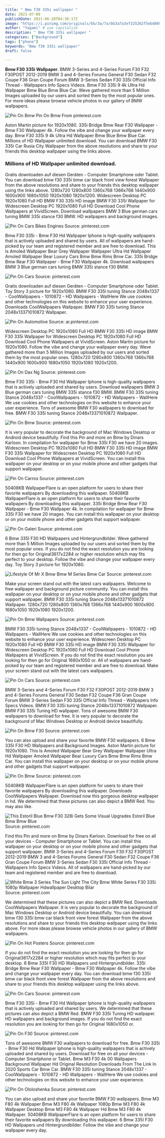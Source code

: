 ```yaml
---
title: " Bmw f30 335i wallpaper "
date: 2021-07-08
publishDate: 2021-06-20T04:36:17Z
image: "https://i.pinimg.com/originals/bb/3a/7a/bb3a7a3ef325262f5ebd869b9676b118.jpg"
author: "Yagami" # use capitalize
description: " Bmw f30 335i wallpaper "
categories: ["Background"]
tags: ["phone"]
keywords: "Bmw f30 335i wallpaper"
draft: false

---
```



**Bmw F30 335i Wallpaper**. BMW 3-Series and 4-Series Forum F30 F32 F30POST 2012-2019 BMW 3 and 4-Series Forums General F30 Sedan F32 Coupe F36 Gran Coupe Forum BMW 3-Series Sedan F30 335i Official Info Thread - Wallpapers Info Specs Videos. Bmw F30 335i 9 4k Ultra Hd Wallpaper Bmw Blue Bmw Blue Car. Weve gathered more than 5 Million Images uploaded by our users and sorted them by the most popular ones. For more ideas please browse vehicle photos in our gallery of BMW wallpapers.

![Pin On Bmw](https://i.pinimg.com/originals/3e/5a/91/3e5a91536097336818bd7b654cdf9fa3.jpg "Pin On Bmw")
Pin On Bmw From pinterest.com


Aston Martin picture for 1920x1080. 335i Bridge Bmw Rear F30 Wallpaper - Bmw F30 Wallpaper 4k. Follow the vibe and change your wallpaper every day. Bmw F30 335i 9 4k Ultra Hd Wallpaper Bmw Blue Bmw Blue Car. Millions of HD Wallpaper unlimited download. You can download BMW F30 335i Car Rusia City Wallpaper from the above resolutions and share to your friends this desktop wallpaper using the links above.

### Millions of HD Wallpaper unlimited download.

Gratis downloaden auf diesen Geräten - Computer Smartphone oder Tablet. You can download bmw f30 335i bmw car black front view forest Wallpaper from the above resolutions and share to your friends this desktop wallpaper using the links above. 1280x720 1280x800 1360x768 1366x768 1440x900 1600x900 1680x1050 1920x1080 1920x1200. Widescreen Desktop PC 1920x1080 Full HD BMW F30 335i HD image BMW F30 335i Wallpaper for Widescreen Desktop PC 1920x1080 Full HD Download Cool Phone Wallpapers at VividScreen. Download wallpapers BMW 3 Blue german cars tuning BMW 335i stance f30 BMW. HD wallpapers and background images.


![Pin On Cars Bikes Engines](https://i.pinimg.com/originals/10/ab/42/10ab42fe6616c1ff5745bf5ddb604129.jpg "Pin On Cars Bikes Engines")
Source: pinterest.com

Bmw F30 335i - Bmw F30 Hd Wallpaper Iphone is high-quality wallpapers that is actively uploaded and shared by users. All of wallpapers are hand-picked by our team and registered member and are free to download. This Is Amoled Wallpaper Bear Grey Wallpaper Wallpaper Ultra Hd Wallpaper Amoled Wallpaper Bear Luxury Cars Bmw Bmw Rims Bmw Car. 335i Bridge Bmw Rear F30 Wallpaper - Bmw F30 Wallpaper 4k. Download wallpapers BMW 3 Blue german cars tuning BMW 335i stance f30 BMW.

![Pin On Cars](https://i.pinimg.com/originals/6a/4d/49/6a4d4984521f88dd3637f7e47c56641e.jpg "Pin On Cars")
Source: pinterest.com

Gratis downloaden auf diesen Geräten - Computer Smartphone oder Tablet. Toy Story 3 picture for 1920x1080. BMW F30 335i tuning Stance 2048x1337 - CoolWallpapers - 1010872 - HD Wallpapers - WallHere We use cookies and other technologies on this website to enhance your user experience. Downloads CoolWallpapers Wallpaper. BMW F30 335i tuning Stance 2048x13371010872 Wallpaper.

![Pin On Automotive](https://i.pinimg.com/originals/2c/74/91/2c74913be825a27253b1be5fd937007c.png "Pin On Automotive")
Source: ar.pinterest.com

Widescreen Desktop PC 1920x1080 Full HD BMW F30 335i HD image BMW F30 335i Wallpaper for Widescreen Desktop PC 1920x1080 Full HD Download Cool Phone Wallpapers at VividScreen. Aston Martin picture for 1920x1080. Follow the vibe and change your wallpaper every day. Weve gathered more than 5 Million Images uploaded by our users and sorted them by the most popular ones. 1280x720 1280x800 1360x768 1366x768 1440x900 1600x900 1680x1050 1920x1080 1920x1200.

![Pin On Dax Ng](https://i.pinimg.com/736x/8c/a7/87/8ca787e9809479d86abd1e7071c1e61f.jpg "Pin On Dax Ng")
Source: pinterest.com

Bmw F30 335i - Bmw F30 Hd Wallpaper Iphone is high-quality wallpapers that is actively uploaded and shared by users. Download wallpapers BMW 3 Blue german cars tuning BMW 335i stance f30 BMW. BMW F30 335i tuning Stance 2048x1337 - CoolWallpapers - 1010872 - HD Wallpapers - WallHere We use cookies and other technologies on this website to enhance your user experience. Tons of awesome BMW F30 wallpapers to download for free. BMW F30 335i tuning Stance 2048x13371010872 Wallpaper.

![Pin On Bmw](https://i.pinimg.com/originals/3e/5a/91/3e5a91536097336818bd7b654cdf9fa3.jpg "Pin On Bmw")
Source: pinterest.com

It is very popular to decorate the background of Mac Windows Desktop or Android device beautifully. Find this Pin and more on Bmw by Dinars Karlosn. In compilation for wallpaper for Bmw 335i F30 we have 20 images. Widescreen Desktop PC 1920x1080 Full HD BMW F30 335i HD image BMW F30 335i Wallpaper for Widescreen Desktop PC 1920x1080 Full HD Download Cool Phone Wallpapers at VividScreen. You can install this wallpaper on your desktop or on your mobile phone and other gadgets that support wallpaper.

![Pin On Carros](https://i.pinimg.com/originals/92/59/2b/92592bbbc1cc2025e2fd8c3667da1897.jpg "Pin On Carros")
Source: pinterest.com

50408KB WallpaperFlare is an open platform for users to share their favorite wallpapers By downloading this wallpaper. 50408KB WallpaperFlare is an open platform for users to share their favorite wallpapers By downloading this wallpaper. 335i Bridge Bmw Rear F30 Wallpaper - Bmw F30 Wallpaper 4k. In compilation for wallpaper for Bmw 335i F30 we have 20 images. You can install this wallpaper on your desktop or on your mobile phone and other gadgets that support wallpaper.

![Pin On Galeri](https://i.pinimg.com/originals/08/88/52/08885264ce6e334f5b7f3c710934f0c1.jpg "Pin On Galeri")
Source: pinterest.com

6 Bmw 335I F30 HD Wallpapers und Hintergrundbilder. Weve gathered more than 5 Million Images uploaded by our users and sorted them by the most popular ones. If you do not find the exact resolution you are looking for then go for Original3617x2284 or higher resolution which may fits perfect to your desktop. Follow the vibe and change your wallpaper every day. Toy Story 3 picture for 1920x1080.

![Lifestyle Of Mr X Bmw Bmw M Series Bmw Car](https://i.pinimg.com/originals/1f/74/9f/1f749f89244eb3c6592a7a8aec223c14.jpg "Lifestyle Of Mr X Bmw Bmw M Series Bmw Car")
Source: pinterest.com

Make your screen stand out with the latest cars wallpapers. Welcome to free wallpaper and background picture community. You can install this wallpaper on your desktop or on your mobile phone and other gadgets that support wallpaper. BMW F30 335i tuning Stance 2048x13371010872 Wallpaper. 1280x720 1280x800 1360x768 1366x768 1440x900 1600x900 1680x1050 1920x1080 1920x1200.

![Pin On Bmw Wallpapers](https://i.pinimg.com/736x/a4/d9/0f/a4d90ffcd51aa257b30092b2cf062e33.jpg "Pin On Bmw Wallpapers")
Source: pinterest.com

BMW F30 335i tuning Stance 2048x1337 - CoolWallpapers - 1010872 - HD Wallpapers - WallHere We use cookies and other technologies on this website to enhance your user experience. Widescreen Desktop PC 1920x1080 Full HD BMW F30 335i HD image BMW F30 335i Wallpaper for Widescreen Desktop PC 1920x1080 Full HD Download Cool Phone Wallpapers at VividScreen. If you do not find the exact resolution you are looking for then go for Original 1680x1050 or. All of wallpapers are hand-picked by our team and registered member and are free to download. Make your screen stand out with the latest cars wallpapers.

![Pin On Cars](https://i.pinimg.com/originals/54/de/5e/54de5e4e6972e96c087177ae85309338.jpg "Pin On Cars")
Source: pinterest.com

BMW 3-Series and 4-Series Forum F30 F32 F30POST 2012-2019 BMW 3 and 4-Series Forums General F30 Sedan F32 Coupe F36 Gran Coupe Forum BMW 3-Series Sedan F30 335i Official Info Thread - Wallpapers Info Specs Videos. BMW F30 335i tuning Stance 2048x13371010872 Wallpaper. BMW F30 335i Tuning HD wallpaper. Tons of awesome BMW F30 wallpapers to download for free. It is very popular to decorate the background of Mac Windows Desktop or Android device beautifully.

![Pin On Bmw F30](https://i.pinimg.com/originals/7b/84/34/7b843485c00e8b3eec903ae421ed9b55.jpg "Pin On Bmw F30")
Source: pinterest.com

You can also upload and share your favorite BMW F30 wallpapers. 6 Bmw 335I F30 HD Wallpapers and Background Images. Aston Martin picture for 1920x1080. This Is Amoled Wallpaper Bear Grey Wallpaper Wallpaper Ultra Hd Wallpaper Amoled Wallpaper Bear Luxury Cars Bmw Bmw Rims Bmw Car. You can install this wallpaper on your desktop or on your mobile phone and other gadgets that support wallpaper.

![Pin On Bmw](https://i.pinimg.com/originals/71/4d/d3/714dd378ec8336a39b6909f5980c6ec4.jpg "Pin On Bmw")
Source: pinterest.com

50408KB WallpaperFlare is an open platform for users to share their favorite wallpapers By downloading this wallpaper. Downloads CoolWallpapers Wallpaper. Download now this gorgeous desktop wallpaper in hd. We determined that these pictures can also depict a BMW Red. You may also like.

![This Estoril Blue Bmw F30 328i Gets Some Visual Upgrades Estoril Blue Bmw Bmw Blue](https://i.pinimg.com/736x/43/72/c0/4372c0b4698160e80b185adb26ffaac5--auto-design-bmw-cars.jpg "This Estoril Blue Bmw F30 328i Gets Some Visual Upgrades Estoril Blue Bmw Bmw Blue")
Source: pinterest.com

Find this Pin and more on Bmw by Dinars Karlosn. Download for free on all your devices - Computer Smartphone or Tablet. You can install this wallpaper on your desktop or on your mobile phone and other gadgets that support wallpaper. BMW 3-Series and 4-Series Forum F30 F32 F30POST 2012-2019 BMW 3 and 4-Series Forums General F30 Sedan F32 Coupe F36 Gran Coupe Forum BMW 3-Series Sedan F30 335i Official Info Thread - Wallpapers Info Specs Videos. All of wallpapers are hand-picked by our team and registered member and are free to download.

![White Bmw 3 Series The Sun Light The City Bmw White Series F30 335i 1080p Wallpaper Hdwallpaper Desktop Bilar](https://i.pinimg.com/originals/69/3b/c5/693bc51e11908872f7b49d3aed87e8f8.jpg "White Bmw 3 Series The Sun Light The City Bmw White Series F30 335i 1080p Wallpaper Hdwallpaper Desktop Bilar")
Source: pinterest.com

We determined that these pictures can also depict a BMW Red. Downloads CoolWallpapers Wallpaper. It is very popular to decorate the background of Mac Windows Desktop or Android device beautifully. You can download bmw f30 335i bmw car black front view forest Wallpaper from the above resolutions and share to your friends this desktop wallpaper using the links above. For more ideas please browse vehicle photos in our gallery of BMW wallpapers.

![Pin On Hot Posters](https://i.pinimg.com/originals/5f/59/23/5f5923426fd96a2e8bbad30e77833ca6.jpg "Pin On Hot Posters")
Source: pinterest.com

If you do not find the exact resolution you are looking for then go for Original3617x2284 or higher resolution which may fits perfect to your desktop. 6 Bmw 335I F30 HD Wallpapers und Hintergrundbilder. 335i Bridge Bmw Rear F30 Wallpaper - Bmw F30 Wallpaper 4k. Follow the vibe and change your wallpaper every day. You can download bmw f30 335i bmw car black front view forest Wallpaper from the above resolutions and share to your friends this desktop wallpaper using the links above.

![Pin On Cars](https://i.pinimg.com/originals/b4/19/22/b419227461da68cdf9ce04e85568bbea.jpg "Pin On Cars")
Source: pinterest.com

Bmw F30 335i - Bmw F30 Hd Wallpaper Iphone is high-quality wallpapers that is actively uploaded and shared by users. We determined that these pictures can also depict a BMW Red. BMW F30 335i Tuning HD wallpaper. HD wallpapers and background images. If you do not find the exact resolution you are looking for then go for Original 1680x1050 or.

![Pin On F30](https://i.pinimg.com/originals/9f/ef/c2/9fefc22f92ccce85102c88dfc29dbdd8.jpg "Pin On F30")
Source: pinterest.com

Tons of awesome BMW F30 wallpapers to download for free. Bmw F30 335i - Bmw F30 Hd Wallpaper Iphone is high-quality wallpapers that is actively uploaded and shared by users. Download for free on all your devices - Computer Smartphone or Tablet. Bmw M3 F30 4k 00 Wallpapers Background Wallpaper Hd Original Resolution Downloads From The Link In 2020 Sports Car Bmw Car. BMW F30 335i tuning Stance 2048x1337 - CoolWallpapers - 1010872 - HD Wallpapers - WallHere We use cookies and other technologies on this website to enhance your user experience.

![Pin On Ololoshenka](https://i.pinimg.com/originals/bb/3a/7a/bb3a7a3ef325262f5ebd869b9676b118.jpg "Pin On Ololoshenka")
Source: pinterest.com

You can also upload and share your favorite BMW F30 wallpapers. Bmw M3 F80 4k Wallpaper Bmw M3 F80 4k Wallpaper 1080p Bmw M3 F80 4k Wallpaper Desktop Bmw M3 F80 4k Wallpaper Hd Bmw M3 F80 4k Wallpaper. 50408KB WallpaperFlare is an open platform for users to share their favorite wallpapers By downloading this wallpaper. 6 Bmw 335I F30 HD Wallpapers und Hintergrundbilder. Follow the vibe and change your wallpaper every day.


